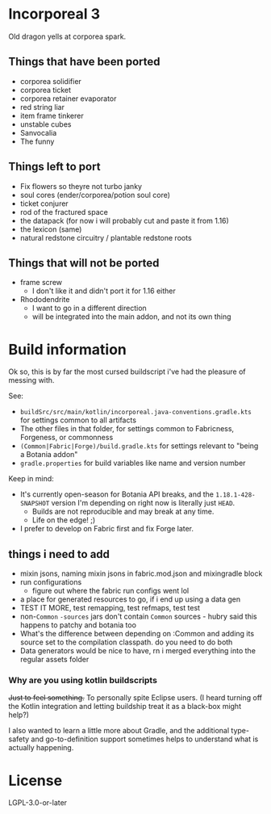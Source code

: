 Incorporeal 3
=============

Old dragon yells at corporea spark.

## Things that have been ported

* corporea solidifier
* corporea ticket
* corporea retainer evaporator
* red string liar
* item frame tinkerer
* unstable cubes
* Sanvocalia
* The funny

## Things left to port

* Fix flowers so theyre not turbo janky
* soul cores (ender/corporea/potion soul core)
* ticket conjurer
* rod of the fractured space
* the datapack (for now i will probably cut and paste it from 1.16)
* the lexicon (same)
* natural redstone circuitry / plantable redstone roots

## Things that will not be ported

* frame screw
  * I don't like it and didn't port it for 1.16 either
* Rhododendrite
  * I want to go in a different direction
  * will be integrated into the main addon, and not its own thing

# Build information

Ok so, this is by far the most cursed buildscript i've had the pleasure of messing with.

See:
* `buildSrc/src/main/kotlin/incorporeal.java-conventions.gradle.kts` for settings common to all artifacts
* The other files in that folder, for settings common to Fabricness, Forgeness, or commonness
* `(Common|Fabric|Forge)/build.gradle.kts` for settings relevant to "being a Botania addon"
* `gradle.properties` for build variables like name and version number

Keep in mind:

* It's currently open-season for Botania API breaks, and the `1.18.1-428-SNAPSHOT` version I'm depending on right now is literally just `HEAD`.
  * Builds are not reproducible and may break at any time.
  * Life on the edge! ;)
* I prefer to develop on Fabric first and fix Forge later.

## things i need to add

* mixin jsons, naming mixin jsons in fabric.mod.json and mixingradle block
* run configurations
  * figure out where the fabric run configs went lol
* a place for generated resources to go, if i end up using a data gen 
* TEST IT MORE, test remapping, test refmaps, test test
* non-`Common` `-sources` jars don't contain `Common` sources - hubry said this happens to patchy and botania too
* What's the difference between depending on :Common and adding its source set to the compilation classpath. do you need to do both
* Data generators would be nice to have, rn i merged everything into the regular assets folder

### Why are you using kotlin buildscripts

~~Just to feel something.~~ To personally spite Eclipse users. (I heard turning off the Kotlin integration and letting buildship treat it as a black-box might help?)

I also wanted to learn a little more about Gradle, and the additional type-safety and go-to-definition support sometimes helps to understand what is actually happening.

# License

LGPL-3.0-or-later